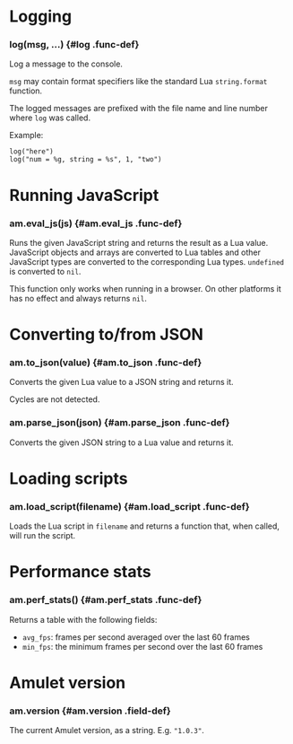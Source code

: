 
# Logging

### log(msg, ...) {#log .func-def}

Log a message to the console.

`msg` may contain format specifiers like the standard Lua `string.format`
function.

The logged messages are prefixed with the file name
and line number where `log` was called.

Example:

~~~ {.lua}
log("here")
log("num = %g, string = %s", 1, "two")
~~~

# Running JavaScript

### am.eval_js(js) {#am.eval_js .func-def}

Runs the given JavaScript string and returns the
result as a Lua value. JavaScript objects and arrays
are converted to Lua tables and other JavaScript
types are converted to the corresponding Lua types.
`undefined` is converted to `nil`.

This function only works when running in a browser.
On other platforms it has no effect and always returns `nil`.

# Converting to/from JSON

### am.to_json(value) {#am.to_json .func-def}

Converts the given Lua value to a JSON string and
returns it.

Cycles are not detected.

### am.parse_json(json) {#am.parse_json .func-def}

Converts the given JSON string to a Lua value
and returns it.

# Loading scripts

### am.load_script(filename) {#am.load_script .func-def}

Loads the Lua script in `filename` and returns
a function that, when called, will run the script.

# Performance stats

### am.perf_stats() {#am.perf_stats .func-def}

Returns a table with the following fields:

- `avg_fps`: frames per second averaged over the last 60 frames
- `min_fps`: the minimum frames per second over the last 60 frames

# Amulet version

### am.version {#am.version .field-def}

The current Amulet version, as a string. E.g. `"1.0.3"`.
